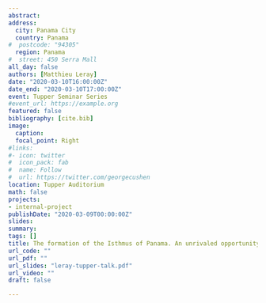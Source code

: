 ```yaml
---
abstract:
address:
  city: Panama City
  country: Panama
#  postcode: "94305"
  region: Panama
#  street: 450 Serra Mall
all_day: false
authors: [Matthieu Leray]
date: "2020-03-10T16:00:00Z"
date_end: "2020-03-10T17:00:00Z"
event: Tupper Seminar Series
#event_url: https://example.org
featured: false
bibliography: [cite.bib]
image:
  caption:
  focal_point: Right
#links:
#- icon: twitter
#  icon_pack: fab
#  name: Follow
#  url: https://twitter.com/georgecushen
location: Tupper Auditorium
math: false
projects:
- internal-project
publishDate: "2020-03-09T00:00:00Z"
slides:
summary:
tags: []
title: The formation of the Isthmus of Panama. An unrivaled opportunity to understand drivers, functions and evolution of marine host-associated microbiomes
url_code: ""
url_pdf: ""
url_slides: "leray-tupper-talk.pdf"
url_video: ""
draft: false

---
```

